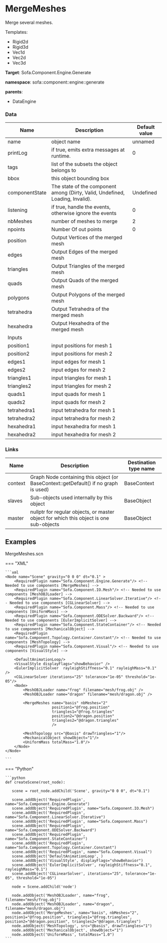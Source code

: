 <!-- generate_doc -->
# MergeMeshes

Merge several meshes.


Templates:

- Rigid2d
- Rigid3d
- Vec1d
- Vec2d
- Vec3d

__Target__: Sofa.Component.Engine.Generate

__namespace__: sofa::component::engine::generate

__parents__:

- DataEngine

### Data

<table>
    <thead>
        <tr>
            <th>Name</th>
            <th>Description</th>
            <th>Default value</th>
        </tr>
    </thead>
    <tbody>
	<tr>
		<td>name</td>
		<td>
object name
		</td>
		<td>unnamed</td>
	</tr>
	<tr>
		<td>printLog</td>
		<td>
if true, emits extra messages at runtime.
		</td>
		<td>0</td>
	</tr>
	<tr>
		<td>tags</td>
		<td>
list of the subsets the object belongs to
		</td>
		<td></td>
	</tr>
	<tr>
		<td>bbox</td>
		<td>
this object bounding box
		</td>
		<td></td>
	</tr>
	<tr>
		<td>componentState</td>
		<td>
The state of the component among (Dirty, Valid, Undefined, Loading, Invalid).
		</td>
		<td>Undefined</td>
	</tr>
	<tr>
		<td>listening</td>
		<td>
if true, handle the events, otherwise ignore the events
		</td>
		<td>0</td>
	</tr>
	<tr>
		<td>nbMeshes</td>
		<td>
number of meshes to merge
		</td>
		<td>2</td>
	</tr>
	<tr>
		<td>npoints</td>
		<td>
Number Of out points
		</td>
		<td>0</td>
	</tr>
	<tr>
		<td>position</td>
		<td>
Output Vertices of the merged mesh
		</td>
		<td></td>
	</tr>
	<tr>
		<td>edges</td>
		<td>
Output Edges of the merged mesh
		</td>
		<td></td>
	</tr>
	<tr>
		<td>triangles</td>
		<td>
Output Triangles of the merged mesh
		</td>
		<td></td>
	</tr>
	<tr>
		<td>quads</td>
		<td>
Output Quads of the merged mesh
		</td>
		<td></td>
	</tr>
	<tr>
		<td>polygons</td>
		<td>
Output Polygons of the merged mesh
		</td>
		<td></td>
	</tr>
	<tr>
		<td>tetrahedra</td>
		<td>
Output Tetrahedra of the merged mesh
		</td>
		<td></td>
	</tr>
	<tr>
		<td>hexahedra</td>
		<td>
Output Hexahedra of the merged mesh
		</td>
		<td></td>
	</tr>
	<tr>
		<td colspan="3">Inputs</td>
	</tr>
	<tr>
		<td>position1</td>
		<td>
input positions for mesh 1
		</td>
		<td></td>
	</tr>
	<tr>
		<td>position2</td>
		<td>
input positions for mesh 2
		</td>
		<td></td>
	</tr>
	<tr>
		<td>edges1</td>
		<td>
input edges for mesh 1
		</td>
		<td></td>
	</tr>
	<tr>
		<td>edges2</td>
		<td>
input edges for mesh 2
		</td>
		<td></td>
	</tr>
	<tr>
		<td>triangles1</td>
		<td>
input triangles for mesh 1
		</td>
		<td></td>
	</tr>
	<tr>
		<td>triangles2</td>
		<td>
input triangles for mesh 2
		</td>
		<td></td>
	</tr>
	<tr>
		<td>quads1</td>
		<td>
input quads for mesh 1
		</td>
		<td></td>
	</tr>
	<tr>
		<td>quads2</td>
		<td>
input quads for mesh 2
		</td>
		<td></td>
	</tr>
	<tr>
		<td>tetrahedra1</td>
		<td>
input tetrahedra for mesh 1
		</td>
		<td></td>
	</tr>
	<tr>
		<td>tetrahedra2</td>
		<td>
input tetrahedra for mesh 2
		</td>
		<td></td>
	</tr>
	<tr>
		<td>hexahedra1</td>
		<td>
input hexahedra for mesh 1
		</td>
		<td></td>
	</tr>
	<tr>
		<td>hexahedra2</td>
		<td>
input hexahedra for mesh 2
		</td>
		<td></td>
	</tr>

</tbody>
</table>

### Links


| Name | Description | Destination type name |
| ---- | ----------- | --------------------- |
|context|Graph Node containing this object (or BaseContext::getDefault() if no graph is used)|BaseContext|
|slaves|Sub-objects used internally by this object|BaseObject|
|master|nullptr for regular objects, or master object for which this object is one sub-objects|BaseObject|

## Examples 

MergeMeshes.scn

=== "XML"

    ```xml
    <Node name="Scene" gravity="0 0 0" dt="0.1" >
        <RequiredPlugin name="Sofa.Component.Engine.Generate"/> <!-- Needed to use components [MergeMeshes] -->
        <RequiredPlugin name="Sofa.Component.IO.Mesh"/> <!-- Needed to use components [MeshOBJLoader] -->
        <RequiredPlugin name="Sofa.Component.LinearSolver.Iterative"/> <!-- Needed to use components [CGLinearSolver] -->
        <RequiredPlugin name="Sofa.Component.Mass"/> <!-- Needed to use components [UniformMass] -->
        <RequiredPlugin name="Sofa.Component.ODESolver.Backward"/> <!-- Needed to use components [EulerImplicitSolver] -->
        <RequiredPlugin name="Sofa.Component.StateContainer"/> <!-- Needed to use components [MechanicalObject] -->
        <RequiredPlugin name="Sofa.Component.Topology.Container.Constant"/> <!-- Needed to use components [MeshTopology] -->
        <RequiredPlugin name="Sofa.Component.Visual"/> <!-- Needed to use components [VisualStyle] -->
    
        <DefaultAnimationLoop/>
    	<VisualStyle displayFlags="showBehavior" />
        <EulerImplicitSolver  rayleighStiffness="0.1" rayleighMass="0.1" />
        <CGLinearSolver iterations="25" tolerance="1e-05" threshold="1e-05"/>
        <Node>
            <MeshOBJLoader name="frog" filename="mesh/frog.obj" />
            <MeshOBJLoader name="dragon" filename="mesh/dragon.obj" />
    
            <MergeMeshes name="basis" nbMeshes="2" 
                         position1="@frog.position" 
                         triangles1="@frog.triangles"
                         position2="@dragon.position"
                         triangles2="@dragon.triangles"
                         />
        	  
            <MeshTopology src="@basis" drawTriangles="1"/>
            <MechanicalObject showObject="1"/>
            <UniformMass totalMass="1.0"/>
        </Node>
    </Node>

    ```

=== "Python"

    ```python
    def createScene(root_node):

       scene = root_node.addChild('Scene', gravity="0 0 0", dt="0.1")

       scene.addObject('RequiredPlugin', name="Sofa.Component.Engine.Generate")
       scene.addObject('RequiredPlugin', name="Sofa.Component.IO.Mesh")
       scene.addObject('RequiredPlugin', name="Sofa.Component.LinearSolver.Iterative")
       scene.addObject('RequiredPlugin', name="Sofa.Component.Mass")
       scene.addObject('RequiredPlugin', name="Sofa.Component.ODESolver.Backward")
       scene.addObject('RequiredPlugin', name="Sofa.Component.StateContainer")
       scene.addObject('RequiredPlugin', name="Sofa.Component.Topology.Container.Constant")
       scene.addObject('RequiredPlugin', name="Sofa.Component.Visual")
       scene.addObject('DefaultAnimationLoop', )
       scene.addObject('VisualStyle', displayFlags="showBehavior")
       scene.addObject('EulerImplicitSolver', rayleighStiffness="0.1", rayleighMass="0.1")
       scene.addObject('CGLinearSolver', iterations="25", tolerance="1e-05", threshold="1e-05")

       node = Scene.addChild('node')

       node.addObject('MeshOBJLoader', name="frog", filename="mesh/frog.obj")
       node.addObject('MeshOBJLoader', name="dragon", filename="mesh/dragon.obj")
       node.addObject('MergeMeshes', name="basis", nbMeshes="2", position1="@frog.position", triangles1="@frog.triangles", position2="@dragon.position", triangles2="@dragon.triangles")
       node.addObject('MeshTopology', src="@basis", drawTriangles="1")
       node.addObject('MechanicalObject', showObject="1")
       node.addObject('UniformMass', totalMass="1.0")
    ```

